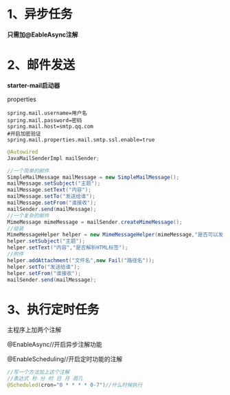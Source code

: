 # 1、异步任务

**只需加@EableAsync注解**

# 2、邮件发送

**starter-mail启动器**

properties

~~~properties
spring.mail.username=用户名
spring.mail.password=密码
spring.mail.host=smtp.qq.com
#开启加密验证
spring.mail.properties.mail.smtp.ssl.enable=true
~~~

~~~java
@Autowired
JavaMailSenderImpl mailSender;

//一个简单的邮件
SimpleMailMessage mailMessage = new SimpleMailMessage();
mailMessage.setSubject("主题");
mailMessage.setText("内容");
mailMessage.setTo("发送给谁");
mailMessage.setFrom("谁接收");
mailSender.send(mailMessage);
//一个复杂的邮件
MimeMessage mimeMessage = mailSender.createMimeMessage();
//组装
MimeMessageHelper helper = new MimeMessageHelper(mimeMessage,"是否可以发送多文件文件");
helper.setSubject("主题");
helper.setText("内容","是否解析HTML标签");
//附件
helper.addAttachment("文件名",new Fail("路径名"));
helper.setTo("发送给谁");
helper.setFrom("谁接收");
mailSender.send(mailMessage);
~~~

# 3、执行定时任务

主程序上加两个注解

@EnableAsync//开启异步注解功能

@EnableScheduling//开启定时功能的注解

~~~java
//写一个方法加上这个注解
//表达式 秒 分 时 日 月 周几
@Scheduled(cron="0 * * * * 0-7")//什么时候执行
~~~


